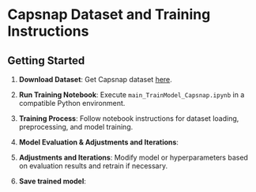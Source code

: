 # Capsnap Dataset and Training Instructions

## Getting Started

1. **Download Dataset**: Get Capsnap dataset [here](https://drive.google.com/drive/folders/1PL0v6EuBDMyP_jx0SVdFSqUS-gM0MS-W?usp=sharing).

2. **Run Training Notebook**: Execute `main_TrainModel_Capsnap.ipynb` in a compatible Python environment.

3. **Training Process**: Follow notebook instructions for dataset loading, preprocessing, and model training.

4. **Model Evaluation & Adjustments and Iterations**:  

5. **Adjustments and Iterations**: Modify model or hyperparameters based on evaluation results and retrain if necessary.

6. **Save trained model**:

